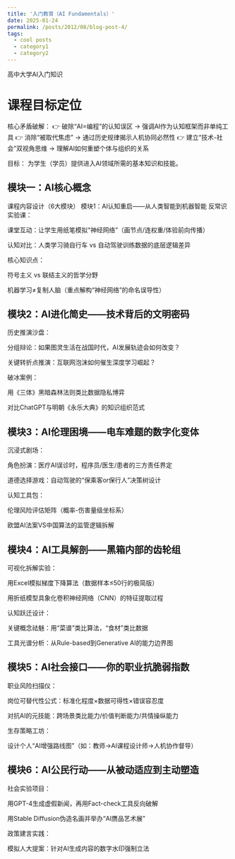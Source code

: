 ```yaml
---
title: '入门教育（AI Fundamentals）'
date: 2025-01-24
permalink: /posts/2012/08/blog-post-4/
tags:
  - cool posts
  - category1
  - category2
---
```

高中大学AI入门知识


课程目标定位
======
核心矛盾破解：
👉 破除“AI=编程”的认知误区 → 强调AI作为认知框架而非单纯工具
👉 消除“被取代焦虑” → 通过历史规律揭示人机协同必然性
👉 建立“技术-社会”双视角思维 → 理解AI如何重塑个体与组织的关系


目标： 为学生（学员）提供进入AI领域所需的基本知识和技能。

模块一：AI核心概念
------

课程内容设计（6大模块）
模块1：AI认知重启——从人类智能到机器智能
反常识实验课：

课堂互动：让学生用纸笔模拟“神经网络”（画节点/连权重/体验前向传播）

认知对比：人类学习骑自行车 vs 自动驾驶训练数据的底层逻辑差异

核心知识点：

符号主义 vs 联结主义的哲学分野

机器学习≠复制人脑（重点解构“神经网络”的命名误导性）

模块2：AI进化简史——技术背后的文明密码
------
历史推演沙盘：

分组辩论：如果图灵生活在战国时代，AI发展轨迹会如何改变？

关键转折点推演：互联网泡沫如何催生深度学习崛起？

破冰案例：

用《三体》黑暗森林法则类比数据隐私博弈

对比ChatGPT与明朝《永乐大典》的知识组织范式

模块3：AI伦理困境——电车难题的数字化变体
------
沉浸式剧场：

角色扮演：医疗AI误诊时，程序员/医生/患者的三方责任界定

道德选择游戏：自动驾驶的“保乘客or保行人”决策树设计

认知工具包：

伦理风险评估矩阵（概率-伤害量级坐标系）

欧盟AI法案VS中国算法的监管逻辑拆解

模块4：AI工具解剖——黑箱内部的齿轮组
------
可视化拆解实验：

用Excel模拟梯度下降算法（数据样本≤50行的极简版）

用折纸模型具象化卷积神经网络（CNN）的特征提取过程

认知跃迁设计：

关键概念祛魅：用“菜谱”类比算法，“食材”类比数据

工具光谱分析：从Rule-based到Generative AI的能力边界图

模块5：AI社会接口——你的职业抗脆弱指数
------
职业风险扫描仪：

岗位可替代性公式：标准化程度×数据可得性×错误容忍度

对抗AI的元技能：跨场景类比能力/价值判断能力/共情操纵能力

生存策略工坊：

设计个人“AI增强路线图”（如：教师→AI课程设计师→人机协作督导）

模块6：AI公民行动——从被动适应到主动塑造
------
社会实验项目：

用GPT-4生成虚假新闻，再用Fact-check工具反向破解

用Stable Diffusion伪造名画并举办“AI赝品艺术展”

政策建言实践：

模拟人大提案：针对AI生成内容的数字水印强制立法

